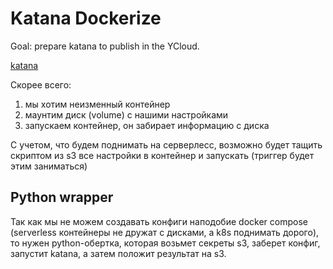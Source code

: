 # Katana Dockerize

Goal: prepare katana to publish in the YCloud.

[katana](https://github.com/projectdiscovery/katana)

Скорее всего: 

1. мы хотим неизменный контейнер
2. маунтим диск (volume) с нашими настройками
3. запускаем контейнер, он забирает информацию с диска

С учетом, что будем поднимать на серверлесс, возможно будет тащить скриптом из s3 все настройки в  контейнер и запускать (триггер будет этим заниматься)

## Python wrapper

Так как мы не можем создавать конфиги наподобие docker compose (serverless контейнеры не дружат с дисками, а k8s поднимать дорого), то нужен python-обертка, которая возьмет секреты s3, заберет конфиг, запустит katana, а затем положит результат на s3.